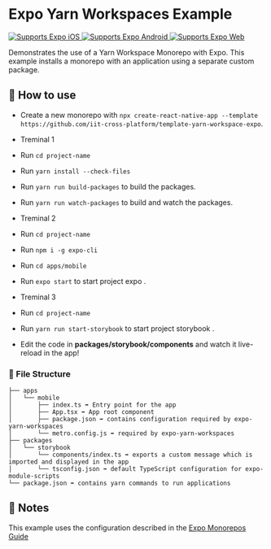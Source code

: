 # Expo Yarn Workspaces Example

<p>
  <!-- iOS -->
  <a href="https://itunes.apple.com/app/apple-store/id982107779">
    <img alt="Supports Expo iOS" longdesc="Supports Expo iOS" src="https://img.shields.io/badge/iOS-4630EB.svg?style=flat-square&logo=APPLE&labelColor=999999&logoColor=fff" />
  </a>
  <!-- Android -->
  <a href="https://play.google.com/store/apps/details?id=host.exp.exponent&referrer=blankexample">
    <img alt="Supports Expo Android" longdesc="Supports Expo Android" src="https://img.shields.io/badge/Android-4630EB.svg?style=flat-square&logo=ANDROID&labelColor=A4C639&logoColor=fff" />
  </a>
  <!-- Web -->
  <a href="https://docs.expo.dev/workflow/web/">
    <img alt="Supports Expo Web" longdesc="Supports Expo Web" src="https://img.shields.io/badge/web-4630EB.svg?style=flat-square&logo=GOOGLE-CHROME&labelColor=4285F4&logoColor=fff" />
  </a>
</p>

Demonstrates the use of a Yarn Workspace Monorepo with Expo.
This example installs a monorepo with an application using a separate custom package.

## 🚀 How to use

- Create a new monorepo with `npx create-react-native-app --template https://github.com/iit-cross-platform/template-yarn-workspace-expo`.


- Treminal 1
- Run `cd project-name`
- Run `yarn install --check-files`
- Run `yarn run build-packages` to build the packages.
- Run `yarn run watch-packages` to build and watch the packages.



- Treminal 2

- Run `cd project-name`
- Run `npm i -g expo-cli`
- Run `cd apps/mobile` 
- Run `expo start`  to start project expo .



- Treminal 3

- Run `cd project-name`
- Run `yarn run start-storybook`  to start project storybook .

- Edit the code in **packages/storybook/components** and watch it live-reload in the app!


### 📁 File Structure

```
├── apps
│   └── mobile
│       ├── index.ts ➡️ Entry point for the app
│       ├── App.tsx ➡️ App root component
│       ├── package.json ➡️ contains configuration required by expo-yarn-workspaces
│       └── metro.config.js ➡️ required by expo-yarn-workspaces
├── packages
│   └── storybook
│       └── components/index.ts ➡️ exports a custom message which is imported and displayed in the app
│       └── tsconfig.json ➡️ default TypeScript configuration for expo-module-scripts
└── package.json ➡️ contains yarn commands to run applications
```

## 📝 Notes

This example uses the configuration described in the [Expo Monorepos Guide](https://docs.expo.dev/guides/monorepos/)


